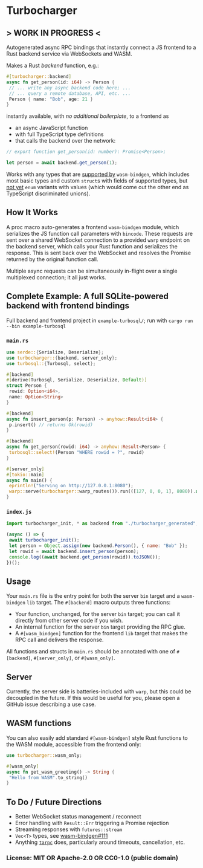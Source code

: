 # Turbocharger

## > WORK IN PROGRESS <

Autogenerated async RPC bindings that instantly connect a JS frontend to a Rust backend service via WebSockets and WASM.

Makes a Rust _backend_ function, e.g.:

```rust
#[turbocharger::backend]
async fn get_person(id: i64) -> Person {
 // ... write any async backend code here; ...
 // ... query a remote database, API, etc. ...
 Person { name: "Bob", age: 21 }
}
```

instantly available, with _no additional boilerplate_, to a frontend as

- an async JavaScript function
- with full TypeScript type definitions
- that calls the backend over the network:

```js
// export function get_person(id: number): Promise<Person>;

let person = await backend.get_person(1);
```

Works with any types that are [supported by](https://rustwasm.github.io/docs/wasm-bindgen/reference/types.html) `wasm-bindgen`, which includes most basic types and custom `struct`s with fields of supported types, but [not yet](https://github.com/rustwasm/wasm-bindgen/pull/2631) `enum` variants with values (which would come out the other end as TypeScript discriminated unions).

## How It Works

A proc macro auto-generates a frontend `wasm-bindgen` module, which serializes the JS function call parameters with `bincode`. These requests are sent over a shared WebSocket connection to a provided `warp` endpoint on the backend server, which calls your Rust function and serializes the response. This is sent back over the WebSocket and resolves the Promise returned by the original function call.

Multiple async requests can be simultaneously in-flight over a single multiplexed connection; it all just works.

## Complete Example: A full SQLite-powered backend with frontend bindings

Full backend and frontend project in `example-turbosql/`; run with `cargo run --bin example-turbosql`

### `main.rs`

```rust
use serde::{Serialize, Deserialize};
use turbocharger::{backend, server_only};
use turbosql::{Turbosql, select};

#[backend]
#[derive(Turbosql, Serialize, Deserialize, Default)]
struct Person {
 rowid: Option<i64>,
 name: Option<String>
}

#[backend]
async fn insert_person(p: Person) -> anyhow::Result<i64> {
 p.insert() // returns Ok(rowid)
}

#[backend]
async fn get_person(rowid: i64) -> anyhow::Result<Person> {
 turbosql::select!(Person "WHERE rowid = ?", rowid)
}

#[server_only]
#[tokio::main]
async fn main() {
 eprintln!("Serving on http://127.0.0.1:8080");
 warp::serve(turbocharger::warp_routes()).run(([127, 0, 0, 1], 8080)).await;
}
```

### `index.js`

```js
import turbocharger_init, * as backend from "./turbocharger_generated";

(async () => {
 await turbocharger_init();
 let person = Object.assign(new backend.Person(), { name: "Bob" });
 let rowid = await backend.insert_person(person);
 console.log((await backend.get_person(rowid)).toJSON());
})();
```

## Usage

Your `main.rs` file is the entry point for both the server `bin` target and a `wasm-bindgen` `lib` target. The `#[backend]` macro outputs three functions:

- Your function, unchanged, for the server `bin` target; you can call it directly from other server code if you wish.
- An internal function for the server `bin` target providing the RPC glue.
- A `#[wasm_bindgen]` function for the frontend `lib` target that makes the RPC call and delivers the response.

All functions and structs in `main.rs` should be annotated with one of `#[backend]`, `#[server_only]`, or `#[wasm_only]`.

## Server

Currently, the server side is batteries-included with `warp`, but this could be decoupled in the future. If this would be useful for you, please open a GitHub issue describing a use case.

## WASM functions

You can also easily add standard `#[wasm-bindgen]` style Rust functions to the WASM module, accessible from the frontend only:

```rust
use turbocharger::wasm_only;

#[wasm_only]
async fn get_wasm_greeting() -> String {
 "Hello from WASM".to_string()
}
```

## To Do / Future Directions

- Better WebSocket status management / reconnect
- Error handling with `Result::Err` triggering a Promise rejection
- Streaming responses with `futures::stream`
- `Vec<T>` types, see [wasm-bindgen#111](https://github.com/rustwasm/wasm-bindgen/issues/111)
- Anything [`tarpc`](https://github.com/google/tarpc) does, particularly around timeouts, cancellation, etc.

### License: MIT OR Apache-2.0 OR CC0-1.0 (public domain)
